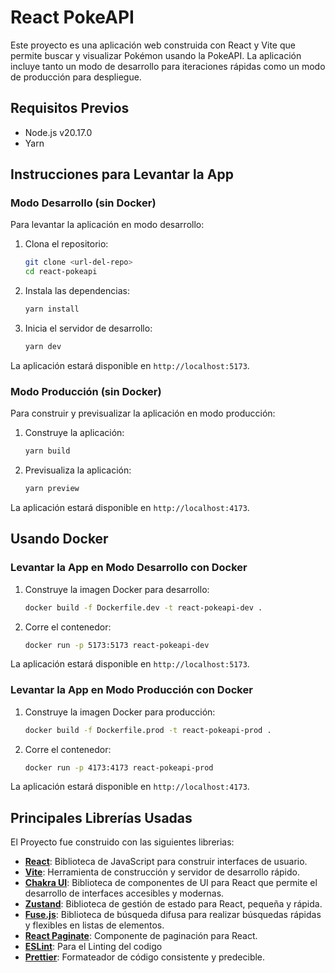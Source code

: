 # React PokeAPI

Este proyecto es una aplicación web construida con React y Vite que permite buscar y visualizar Pokémon usando la PokeAPI. La aplicación incluye tanto un modo de desarrollo para iteraciones rápidas como un modo de producción para despliegue.

## Requisitos Previos

- Node.js v20.17.0
- Yarn

## Instrucciones para Levantar la App

### Modo Desarrollo (sin Docker)

Para levantar la aplicación en modo desarrollo:

1. Clona el repositorio:

   ```bash
   git clone <url-del-repo>
   cd react-pokeapi
   ```

2. Instala las dependencias:

   ```bash
   yarn install
   ```

3. Inicia el servidor de desarrollo:

   ```bash
   yarn dev
   ```

La aplicación estará disponible en `http://localhost:5173`.

### Modo Producción (sin Docker)

Para construir y previsualizar la aplicación en modo producción:

1. Construye la aplicación:

   ```bash
   yarn build
   ```

2. Previsualiza la aplicación:

   ```bash
   yarn preview
   ```

La aplicación estará disponible en `http://localhost:4173`.

## Usando Docker

### Levantar la App en Modo Desarrollo con Docker

1. Construye la imagen Docker para desarrollo:

   ```bash
   docker build -f Dockerfile.dev -t react-pokeapi-dev .
   ```

2. Corre el contenedor:

   ```bash
   docker run -p 5173:5173 react-pokeapi-dev
   ```

La aplicación estará disponible en `http://localhost:5173`.

### Levantar la App en Modo Producción con Docker

1. Construye la imagen Docker para producción:

   ```bash
   docker build -f Dockerfile.prod -t react-pokeapi-prod .
   ```

2. Corre el contenedor:

   ```bash
   docker run -p 4173:4173 react-pokeapi-prod
   ```

La aplicación estará disponible en `http://localhost:4173`.

## Principales Librerías Usadas

El Proyecto fue construido con las siguientes librerias:

- **[React](https://reactjs.org/)**: Biblioteca de JavaScript para construir interfaces de usuario.
- **[Vite](https://vitejs.dev/)**: Herramienta de construcción y servidor de desarrollo rápido.
- **[Chakra UI](https://chakra-ui.com/)**: Biblioteca de componentes de UI para React que permite el desarrollo de interfaces accesibles y modernas.
- **[Zustand](https://github.com/pmndrs/zustand)**: Biblioteca de gestión de estado para React, pequeña y rápida.
- **[Fuse.js](https://fusejs.io/)**: Biblioteca de búsqueda difusa para realizar búsquedas rápidas y flexibles en listas de elementos.
- **[React Paginate](https://www.npmjs.com/package/react-paginate)**: Componente de paginación para React.
- **[ESLint](https://eslint.org/)**: Para el Linting del codigo
- **[Prettier](https://prettier.io/)**: Formateador de código consistente y predecible.